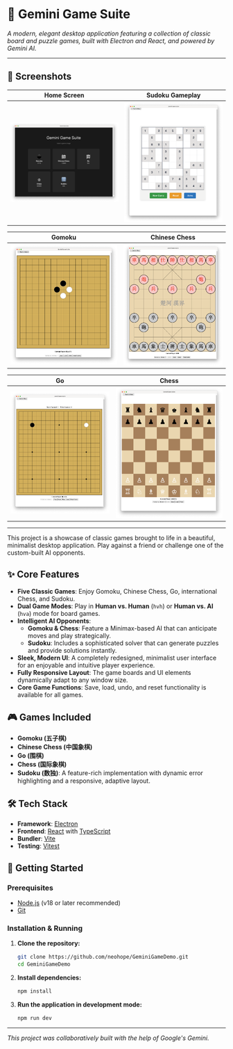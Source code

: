 # 🎲 Gemini Game Suite

*A modern, elegant desktop application featuring a collection of classic board and puzzle games, built with Electron and React, and powered by Gemini AI.*

---

## 📸 Screenshots

| Home Screen | Sudoku Gameplay |
| :---: | :---: |
| ![Home Screen](./assets/screenshots/home-screen.png) | ![Sudoku Gameplay](./assets/screenshots/sudoku-gameplay.png) |

| Gomoku | Chinese Chess |
| :---: | :---: |
| ![Gomoku Gameplay](./assets/screenshots/gomoku-gameplay.png) | ![Chinese Chess Gameplay](./assets/screenshots/chinese-chess-gameplay.png) |

| Go | Chess |
| :---: | :---: |
| ![Go Gameplay](./assets/screenshots/go-gameplay.png) | ![Chess Gameplay](./assets/screenshots/chess-gameplay.png) |

---

This project is a showcase of classic games brought to life in a beautiful, minimalist desktop application. Play against a friend or challenge one of the custom-built AI opponents.

## ✨ Core Features

-   **Five Classic Games**: Enjoy Gomoku, Chinese Chess, Go, international Chess, and Sudoku.
-   **Dual Game Modes**: Play in **Human vs. Human** (`hvh`) or **Human vs. AI** (`hva`) mode for board games.
-   **Intelligent AI Opponents**:
    -   **Gomoku & Chess**: Feature a Minimax-based AI that can anticipate moves and play strategically.
    -   **Sudoku**: Includes a sophisticated solver that can generate puzzles and provide solutions instantly.
-   **Sleek, Modern UI**: A completely redesigned, minimalist user interface for an enjoyable and intuitive player experience.
-   **Fully Responsive Layout**: The game boards and UI elements dynamically adapt to any window size.
-   **Core Game Functions**: Save, load, undo, and reset functionality is available for all games.

## 🎮 Games Included

-   **Gomoku (五子棋)**
-   **Chinese Chess (中国象棋)**
-   **Go (围棋)**
-   **Chess (国际象棋)**
-   **Sudoku (数独)**: A feature-rich implementation with dynamic error highlighting and a responsive, adaptive layout.

## 🛠️ Tech Stack

-   **Framework**: [Electron](https://www.electronjs.org/)
-   **Frontend**: [React](https://reactjs.org/) with [TypeScript](https://www.typescriptlang.org/)
-   **Bundler**: [Vite](https://vitejs.dev/)
-   **Testing**: [Vitest](https://vitest.dev/)

## 🚀 Getting Started

### Prerequisites

-   [Node.js](https://nodejs.org/en/) (v18 or later recommended)
-   [Git](https://git-scm.com/)

### Installation & Running

1.  **Clone the repository:**
    ```bash
    git clone https://github.com/neohope/GeminiGameDemo.git
    cd GeminiGameDemo
    ```

2.  **Install dependencies:**
    ```bash
    npm install
    ```

3.  **Run the application in development mode:**
    ```bash
    npm run dev
    ```

---
*This project was collaboratively built with the help of Google's Gemini.*